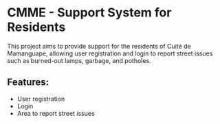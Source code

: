 # CMME - Support System for Residents

This project aims to provide support for the residents of Cuité de Mamanguape, allowing user registration and login to report street issues such as burned-out lamps, garbage, and potholes.

## Features:
- User registration
- Login
- Area to report street issues
